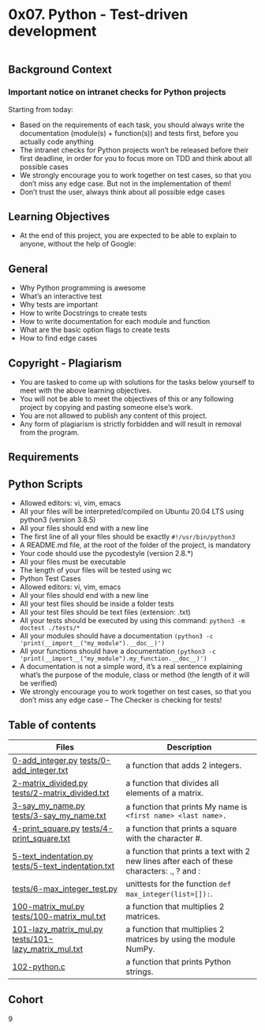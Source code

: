 # 0x07. Python - Test-driven development

<img src="https://s3.amazonaws.com/intranet-projects-files/holbertonschool-higher-level_programming+/246/giphy-4.gif" alt="" loading="lazy" style="">

## Background Context
### Important notice on intranet checks for Python projects
Starting from today:

- Based on the requirements of each task, you should always write the documentation (module(s) + function(s)) and tests first, before you actually code anything
- The intranet checks for Python projects won’t be released before their first deadline, in order for you to focus more on TDD and think about all possible cases
- We strongly encourage you to work together on test cases, so that you don’t miss any edge case. But not in the implementation of them!
- Don’t trust the user, always think about all possible edge cases

## Learning Objectives
- At the end of this project, you are expected to be able to explain to anyone, without the help of Google:

## General
- Why Python programming is awesome
- What’s an interactive test
- Why tests are important
- How to write Docstrings to create tests
- How to write documentation for each module and function
- What are the basic option flags to create tests
- How to find edge cases

## Copyright - Plagiarism
- You are tasked to come up with solutions for the tasks below yourself to meet with the above learning objectives.
- You will not be able to meet the objectives of this or any following project by copying and pasting someone else’s work.
- You are not allowed to publish any content of this project.
- Any form of plagiarism is strictly forbidden and will result in removal from the program.
## Requirements

## Python Scripts
- Allowed editors: vi, vim, emacs
- All your files will be interpreted/compiled on Ubuntu 20.04 LTS using python3 (version 3.8.5)
- All your files should end with a new line
- The first line of all your files should be exactly `#!/usr/bin/python3`
- A README.md file, at the root of the folder of the project, is mandatory
- Your code should use the pycodestyle (version 2.8.*)
- All your files must be executable
- The length of your files will be tested using wc
- Python Test Cases
- Allowed editors: vi, vim, emacs
- All your files should end with a new line
- All your test files should be inside a folder tests
- All your test files should be text files (extension: .txt)
- All your tests should be executed by using this command: `python3 -m doctest ./tests/*`
- All your modules should have a documentation `(python3 -c 'print(__import__("my_module").__doc__)')`
- All your functions should have a documentation `(python3 -c 'print(__import__("my_module").my_function.__doc__)')`
- A documentation is not a simple word, it’s a real sentence explaining what’s the purpose of the module, class or method (the length of it will be verified)
- We strongly encourage you to work together on test cases, so that you don’t miss any edge case – The Checker is checking for tests!

## Table of contents
Files | Description
------|------------
[0-add_integer.py](./0-add_integer.py) [tests/0-add_integer.txt](./tests/0-add_integer.txt) |  a function that adds 2 integers.
[2-matrix_divided.py](./2-matrix_divided.py) [tests/2-matrix_divided.txt](./tests/2-matrix_divided.txt) | a function that divides all elements of a matrix.
[3-say_my_name.py](./3-say_my_name.py) [tests/3-say_my_name.txt](./tests/3-say_my_name.txt) | a function that prints My name is `<first name> <last name>.`
[4-print_square.py](./4-print_square.py) [tests/4-print_square.txt](./tests/4-print_square.txt) | a function that prints a square with the character #.
[5-text_indentation.py](./5-text_indentation.py) [tests/5-text_indentation.txt](./tests/5-text_indentation.txt) | a function that prints a text with 2 new lines after each of these characters: ., ? and :
[tests/6-max_integer_test.py](./tests/6-max_integer_test.py) | unittests for the function `def max_integer(list=[]):`.
[100-matrix_mul.py](./100-matrix_mul.py) [tests/100-matrix_mul.txt](./tests/100-matrix_mul.txt) |  a function that multiplies 2 matrices.
[101-lazy_matrix_mul.py](./101-lazy_matrix_mul.py) [tests/101-lazy_matrix_mul.txt](./tests/101-lazy_matrix_mul.txt) | a function that multiplies 2 matrices by using the module NumPy.
[102-python.c](./102-python.c) | a function that prints Python strings.

## Cohort
9
